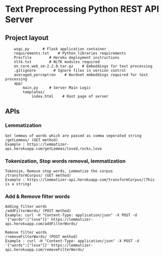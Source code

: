 # Text Preprocessing Python REST API Server 

## Project layout

        wsgi.py      # Flask application container
        requirements.txt    # Python libraries requirements
        Procfile        # Heroku deployment instructions
        nltk.txt        # NLTK modules required
        en_core_web_sm-2.2.0.tar.gz    # Embeddings for text processing
        .gitignore        # Ignore files in version control
        averaged_perceptron    # Wordnet embeddings required for text processing
        app/
            main.py     # Server Main Logic
            templates/
                index.html    # Root page of server


## APIs

### Lemmatization
    Get lemmas of words which are passed as comma seperated string
    /getLemmas/ (GET method)		
    Example : https://lemmatizer-api.herokuapp.com/getLemmas/loved,rocks,love

### Tokenization, Stop words removal, lemmatization
    Tokenize, Remove stop words, Lemmatize the corpus	
    /transformCorpus/ (GET method)	
    Example : https://lemmatizer-api.herokuapp.com/transformCorpus/(This is a string)

### Add & Remove filter words
    Adding filter words	
    /addFilterWords/ (POST method)	
    Example: curl -H "Content-Type: application/json" -X POST -d '{"words":["love"]}' https://lemmatizer-api.herokuapp.com/addFilterWords/

    Remove filter words	
    /removeFilterWords/ (POST method)	
    Example : curl -H "Content-Type: application/json" -X POST -d '{"words":["love"]}' https://lemmatizer-api.herokuapp.com/removeFilterWords/

        